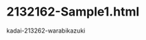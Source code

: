 # 2132162-Sample1.html
kadai-213262-warabikazuki

<HTML>

<HEAD>
	<meta charset="UTF-8">
	<title>JavaScriptの基礎</title>
</HEAD>

<BODY>
    <script type="text/javascript">
        today = new Date();
        document.write(today);
        document.write("<h1>コンピュータグラフィックス</h1>");
        document.write("<p>担当　中村直人</p>");
        document.write("<p>この授業では、WebGLを用いてコンピュータグラフィックスを作成します。</p>");
    
        var image = new Image(128,128); //image オブジェクトの作成
        image.src = "ganba.png"; //imageのソースの指定
        document.body.appendChild(image); //imageをDOM要素に組み込む
    </script>

</BODY>

</HTML>
